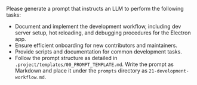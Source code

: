 Please generate a prompt that instructs an LLM to perform the following tasks:

* Document and implement the development workflow, including dev server setup, hot reloading, and debugging procedures for the Electron app.
* Ensure efficient onboarding for new contributors and maintainers.
* Provide scripts and documentation for common development tasks.
* Follow the prompt structure as detailed in `.project/templates/00_PROMPT_TEMPLATE.md`. Write the prompt as Markdown and place it under the `prompts` directory as `21-development-workflow.md`.
